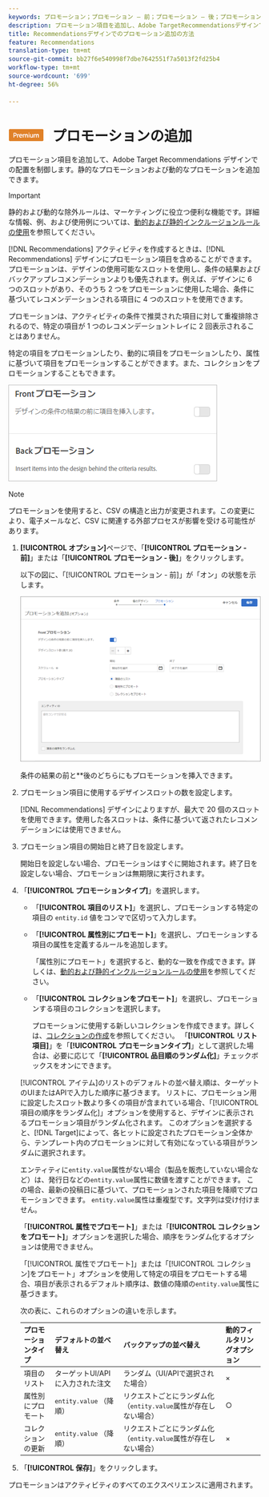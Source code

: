 ```yaml
---
keywords: プロモーション；プロモーション — 前；プロモーション — 後；プロモーション — 後；プロモーション — タイプ；アイテムのリスト；属性別プロモーション；コレクションのプロモーション
description: プロモーション項目を追加し、Adobe TargetRecommendationsデザインでの配置を制御する方法を説明します。 静的なプロモーションおよび動的なプロモーションを追加できます。
title: Recommendationsデザインでのプロモーション追加の方法
feature: Recommendations
translation-type: tm+mt
source-git-commit: bb27f6e540998f7dbe7642551f7a5013f2fd25b4
workflow-type: tm+mt
source-wordcount: '699'
ht-degree: 56%

---
```



# ![PREMIUM](/help/assets/premium.png) プロモーションの追加

プロモーション項目を追加して、Adobe Target Recommendations デザインでの配置を制御します。静的なプロモーションおよび動的なプロモーションを追加できます。

>[!IMPORTANT]
>
>静的および動的な除外ルールは、マーケティングに役立つ便利な機能です。詳細な情報、例、および使用例については、[動的および静的インクルージョンルールの使用](/help/c-recommendations/c-algorithms/use-dynamic-and-static-inclusion-rules.md#concept_4CB5C0FA705D4E449BD0B37B3D987F9F)を参照してください。

[!DNL Recommendations] アクティビティを作成するときは、[!DNL Recommendations] デザインにプロモーション項目を含めることができます。プロモーションは、デザインの使用可能なスロットを使用し、条件の結果およびバックアップレコメンデーションよりも優先されます。例えば、デザインに 6 つのスロットがあり、そのうち 2 つをプロモーションに使用した場合、条件に基づいてレコメンデーションされる項目に 4 つのスロットを使用できます。

プロモーションは、アクティビティの条件で推奨された項目に対して重複排除されるので、特定の項目が 1 つのレコメンデーショントレイに 2 回表示されることはありません。

特定の項目をプロモーションしたり、動的に項目をプロモーションしたり、属性に基づいて項目をプロモーションすることができます。また、コレクションをプロモーションすることもできます。

![](assets/add_promotion_toggles.png)

>[!NOTE]
>
>プロモーションを使用すると、CSV の構造と出力が変更されます。この変更により、電子メールなど、CSV に関連する外部プロセスが影響を受ける可能性があります。

1. **[!UICONTROL オプション]**&#x200B;ページで、「**[!UICONTROL プロモーション - 前]**」または「**[!UICONTROL プロモーション - 後]**」をクリックします。

   以下の図に、「[!UICONTROL プロモーション - 前]」が「オン」の状態を示します。

   ![「プロモーション - 前」オプションを追加](/help/c-recommendations/t-create-recs-activity/assets/add_promotion_front.png)

   条件の結果の前と&#x200B;**&#x200B;後のどちらにもプロモーションを挿入できます。
1. プロモーション項目に使用するデザインスロットの数を設定します。

   [!DNL Recommendations] デザインによりますが、最大で 20 個のスロットを使用できます。使用した各スロットは、条件に基づいて返されたレコメンデーションには使用できません。

1. プロモーション項目の開始日と終了日を設定します。

   開始日を設定しない場合、プロモーションはすぐに開始されます。終了日を設定しない場合、プロモーションは無期限に実行されます。

1. 「**[!UICONTROL プロモーションタイプ]**」を選択します。

   * 「**[!UICONTROL 項目のリスト]**」を選択し、プロモーションする特定の項目の `entity.id` 値をコンマで区切って入力します。

   * 「**[!UICONTROL 属性別にプロモート]**」を選択し、プロモーションする項目の属性を定義するルールを追加します。

      「属性別にプロモート」を選択すると、動的な一致を作成できます。詳しくは、[動的および静的インクルージョンルールの使用](/help/c-recommendations/c-algorithms/use-dynamic-and-static-inclusion-rules.md#concept_4CB5C0FA705D4E449BD0B37B3D987F9F)を参照してください。

   * 「**[!UICONTROL コレクションをプロモート]**」を選択し、プロモーションする項目のコレクションを選択します。

      プロモーションに使用する新しいコレクションを作成できます。詳しくは、[コレクションの作成](/help/c-recommendations/c-products/collections.md#task_1256DFF6842141FCAADD9E1428EF7F08)を参照してください。
   「**[!UICONTROL リスト項目]**」を「**[!UICONTROL プロモーションタイプ]**」として選択した場合は、必要に応じて「**[!UICONTROL 品目順のランダム化]**」チェックボックスをオンにできます。

   [!UICONTROL アイテム]のリストのデフォルトの並べ替え順は、ターゲットのUIまたはAPIで入力した順序に基づきます。 リストに、プロモーション用に設定したスロット数より多くの項目が含まれている場合、「[!UICONTROL 項目の順序をランダム化]」オプションを使用すると、デザインに表示されるプロモーション項目がランダム化されます。 このオプションを選択すると、[!DNL Target]によって、各ヒットに設定されたプロモーション全体から、テンプレート内のプロモーションに対して有効になっている項目がランダムに選択されます。

   エンティティに`entity.value`属性がない場合（製品を販売していない場合など）は、発行日などの`entity.value`属性に数値を渡すことができます。 この場合、最新の投稿日に基づいて、プロモーションされた項目を降順でプロモーションできます。 `entity.value`属性は重複型です。文字列は受け付けません。

   「**[!UICONTROL 属性でプロモート]**」または「**[!UICONTROL コレクションをプロモート]**」オプションを選択した場合、順序をランダム化するオプションは使用できません。

   「[!UICONTROL 属性でプロモート]」または「[!UICONTROL コレクション]をプロモート」オプションを使用して特定の項目をプロモートする場合、項目が表示されるデフォルト順序は、数値の降順の`entity.value`属性に基づきます。

   次の表に、これらのオプションの違いを示します。

   | プロモーションタイプ | デフォルトの並べ替え | バックアップの並べ替え | 動的フィルタリングオプション |
   | --- | --- | --- | --- |
   | 項目のリスト | ターゲットUI/APIに入力された注文 | ランダム（UI/APIで選択された場合） | × |
   | 属性別にプロモート | `entity.value` （降順） | リクエストごとにランダム化（`entity.value`属性が存在しない場合） | ○ |
   | コレクションの更新 | `entity.value` （降順） | リクエストごとにランダム化（`entity.value`属性が存在しない場合） | × |

1. 「**[!UICONTROL 保存]**」をクリックします。

プロモーションはアクティビティのすべてのエクスペリエンスに適用されます。

